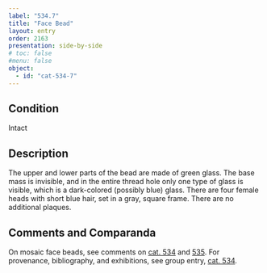 ```yaml
---
label: "534.7"
title: "Face Bead"
layout: entry
order: 2163
presentation: side-by-side
# toc: false
#menu: false 
object:
  - id: "cat-534-7"
---
```


## Condition

Intact

## Description

The upper and lower parts of the bead are made of green glass. The base mass is invisible, and in the entire thread hole only one type of glass is visible, which is a dark-colored (possibly blue) glass. There are four female heads with short blue hair, set in a gray, square frame. There are no additional plaques.

## Comments and Comparanda

On mosaic face beads, see comments on [cat. 534](/catalogue/cat-534) and [535](/catalogue/cat-535). For provenance, bibliography, and exhibitions, see group entry, [cat. 534](/catalogue/cat-534).
